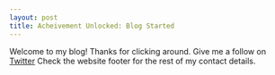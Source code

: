 ```yaml
---
layout: post
title: Acheivement Unlocked: Blog Started
---
```


Welcome to my blog! Thanks for clicking around.
Give me a follow on [Twitter](https://twitter.com/MikeCDev1)
Check the website footer for the rest of my contact details.
